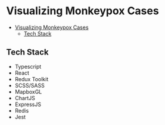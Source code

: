 # Visualizing Monkeypox Cases

- [Visualizing Monkeypox Cases](#visualizing-monkeypox-cases)
  - [Tech Stack](#tech-stack)


## Tech Stack
- Typescript
- React
- Redux Toolkit
- SCSS/SASS
- MapboxGL
- ChartJS
- ExpressJS
- Redis
- Jest
